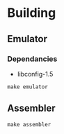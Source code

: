 Building
===============

## Emulator

### Dependancies

* libconfig-1.5

`make emulator`

## Assembler

`make assembler`
